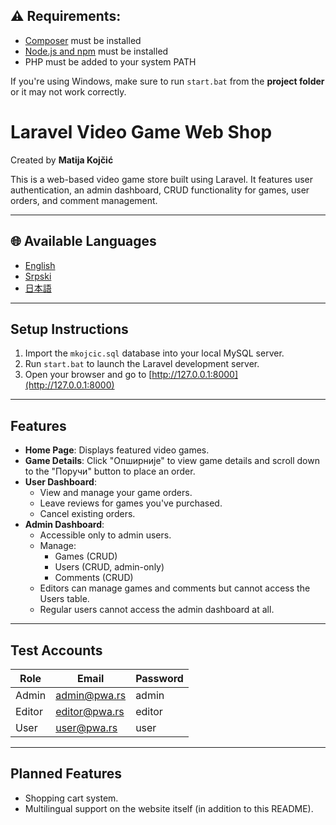 ## ⚠️ Requirements:
  
- [Composer](https://getcomposer.org/) must be installed  
- [Node.js and npm](https://nodejs.org/) must be installed  
- PHP must be added to your system PATH  
   
If you're using Windows, make sure to run `start.bat` from the **project folder** or it may not work correctly.


#  Laravel Video Game Web Shop

Created by **Matija Kojčić**

This is a web-based video game store built using Laravel. It features user authentication, an admin dashboard, CRUD functionality for games, user orders, and comment management.

---

## 🌐 Available Languages

- [English](README.md)
- [Srpski](README.sr.md)
- [日本語](README.ja.md)

---

##  Setup Instructions

1. Import the `mkojcic.sql` database into your local MySQL server.
2. Run `start.bat` to launch the Laravel development server.
3. Open your browser and go to [http://127.0.0.1:8000](http://127.0.0.1:8000)

---

##  Features

- **Home Page**: Displays featured video games.
- **Game Details**: Click "Опширније" to view game details and scroll down to the "Поручи" button to place an order.
- **User Dashboard**:
  - View and manage your game orders.
  - Leave reviews for games you've purchased.
  - Cancel existing orders.
- **Admin Dashboard**:
  - Accessible only to admin users.
  - Manage:
    - Games (CRUD)
    - Users (CRUD, admin-only)
    - Comments (CRUD)
  - Editors can manage games and comments but cannot access the Users table.
  - Regular users cannot access the admin dashboard at all.

---

##  Test Accounts

| Role   | Email              | Password |
|--------|--------------------|----------|
| Admin  | admin@pwa.rs       | admin    |
| Editor | editor@pwa.rs      | editor   |
| User   | user@pwa.rs        | user     |

---

## Planned Features

- Shopping cart system.
- Multilingual support on the website itself (in addition to this README).